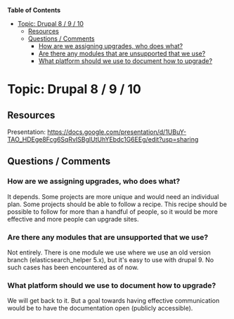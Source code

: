 <!-- START doctoc generated TOC please keep comment here to allow auto update -->
<!-- DON'T EDIT THIS SECTION, INSTEAD RE-RUN doctoc TO UPDATE -->
**Table of Contents**

- [Topic: Drupal 8 / 9 / 10](#topic-drupal-8--9--10)
  - [Resources](#resources)
  - [Questions / Comments](#questions--comments)
    - [How are we assigning upgrades, who does what?](#how-are-we-assigning-upgrades-who-does-what)
    - [Are there any modules that are unsupported that we use?](#are-there-any-modules-that-are-unsupported-that-we-use)
    - [What platform should we use to document how to upgrade?](#what-platform-should-we-use-to-document-how-to-upgrade)

<!-- END doctoc generated TOC please keep comment here to allow auto update -->

# Topic: Drupal 8 / 9 / 10

## Resources

Presentation: https://docs.google.com/presentation/d/1UBuY-TAO_HDEge8Fcg6SqRvISBglUtUhYEbdc1G6EEg/edit?usp=sharing

## Questions / Comments

### How are we assigning upgrades, who does what?

It depends. Some projects are more unique and would need an individual plan. Some projects should be able to follow a recipe. This recipe should be possible to follow for more than a handful of people, so it would be more effective and more people can upgrade sites.

### Are there any modules that are unsupported that we use?

Not entirely. There is one module we use where we use an old version branch (elasticsearch_helper 5.x), but it's easy to use with drupal 9. No such cases has been encountered as of now.

### What platform should we use to document how to upgrade?

We will get back to it. But a goal towards having effective communication would be to have the documentation open (publicly accessible).
